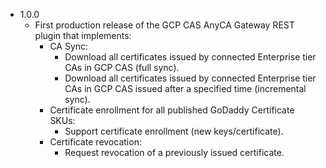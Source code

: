 - 1.0.0
    - First production release of the GCP CAS AnyCA Gateway REST plugin that implements:
        * CA Sync:
            * Download all certificates issued by connected Enterprise tier CAs in GCP CAS (full sync).
            * Download all certificates issued by connected Enterprise tier CAs in GCP CAS issued after a specified time (incremental sync).
        * Certificate enrollment for all published GoDaddy Certificate SKUs:
            * Support certificate enrollment (new keys/certificate).
        * Certificate revocation:
            * Request revocation of a previously issued certificate.
